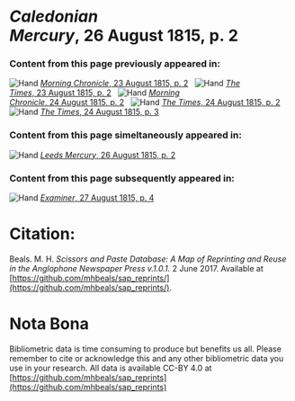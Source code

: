 # *Caledonian Mercury*, 26 August 1815, p. 2  
  
### Content from this page previously appeared in:  
![Hand](http://scissorsandpaste.net/wp-content/uploads/2017/06/smallhandpointer.png) [*Morning Chronicle*, 23 August 1815, p. 2](https://mhbeals.github.io/sap_html/Morning-Chronicle/Morning-Chronicle-23-August-1815-p-2)  
![Hand](http://scissorsandpaste.net/wp-content/uploads/2017/06/smallhandpointer.png) [*The Times*, 23 August 1815, p. 2](https://mhbeals.github.io/sap_html/The-Times/The-Times-23-August-1815-p-2)  
![Hand](http://scissorsandpaste.net/wp-content/uploads/2017/06/smallhandpointer.png) [*Morning Chronicle*, 24 August 1815, p. 2](https://mhbeals.github.io/sap_html/Morning-Chronicle/Morning-Chronicle-24-August-1815-p-2)  
![Hand](http://scissorsandpaste.net/wp-content/uploads/2017/06/smallhandpointer.png) [*The Times*, 24 August 1815, p. 2](https://mhbeals.github.io/sap_html/The-Times/The-Times-24-August-1815-p-2)  
![Hand](http://scissorsandpaste.net/wp-content/uploads/2017/06/smallhandpointer.png) [*The Times*, 24 August 1815, p. 3](https://mhbeals.github.io/sap_html/The-Times/The-Times-24-August-1815-p-3)  
  
### Content from this page simeltaneously appeared in:  
![Hand](http://scissorsandpaste.net/wp-content/uploads/2017/06/smallhandpointer.png) [*Leeds Mercury*, 26 August 1815, p. 2](https://mhbeals.github.io/sap_html/Leeds-Mercury/Leeds-Mercury-26-August-1815-p-2)  
  
### Content from this page subsequently appeared in:  
![Hand](http://scissorsandpaste.net/wp-content/uploads/2017/06/smallhandpointer.png) [*Examiner*, 27 August 1815, p. 4](https://mhbeals.github.io/sap_html/Examiner/Examiner-27-August-1815-p-4)  


# Citation: 

Beals. M. H. *Scissors and Paste Database: A Map of Reprinting and Reuse in the Anglophone Newspaper Press v.1.0.1.* 2 June 2017. Available at [https://github.com/mhbeals/sap_reprints/](https://github.com/mhbeals/sap_reprints/). 

# Nota Bona

Bibliometric data is time consuming to produce but benefits us all. Please remember to cite or acknowledge this and any other bibliometric data you use in your research. All data is available CC-BY 4.0 at [https://github.com/mhbeals/sap_reprints](https://github.com/mhbeals/sap_reprints)
